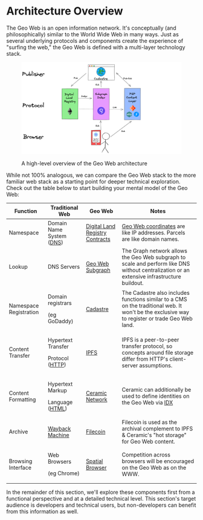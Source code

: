 # Architecture Overview

The Geo Web is an open information network. It's conceptually (and philosophically) similar to the World Wide Web in many ways. Just as several underlying protocols and components create the experience of "surfing the web," the Geo Web is defined with a multi-layer technology stack.

<figure><img src="../.gitbook/assets/High-Level Architecture 20220928.png" alt=""><figcaption><p>A high-level overview of the Geo Web architecture</p></figcaption></figure>

While not 100% analogous, we can compare the Geo Web stack to the more familiar web stack as a starting point for deeper technical exploration. Check out the table below to start building your mental model of the Geo Web:

| Function               | Traditional Web                                                                                                         | Geo Web                                            | Notes                                                                                                                                          |
| ---------------------- | ----------------------------------------------------------------------------------------------------------------------- | -------------------------------------------------- | ---------------------------------------------------------------------------------------------------------------------------------------------- |
| Namespace              | Domain Name System ([DNS](https://en.wikipedia.org/wiki/Domain\_Name\_System))                                          | [Digital Land Registry Contracts](core-contracts/) | [Geo Web coordinates](core-contracts/geowebparcelfacet/geo-web-coordinates.md) are like IP addresses. Parcels are like domain names.           |
| Lookup                 | DNS Servers                                                                                                             | [Geo Web Subgraph](subgraph/)                      | The Graph network allows the Geo Web subgraph to scale and perform like DNS without centralization or an extensive infrastructure buildout.    |
| Namespace Registration | <p>Domain registrars</p><p>(eg GoDaddy)</p>                                                                             | [Cadastre](../concepts/cadastre-intro.md)          | The Cadastre also includes functions similar to a CMS on the traditional web. It won't be the exclusive way to register or trade Geo Web land. |
| Content Transfer       | <p>Hypertext Transfer</p><p>Protocol (<a href="https://en.wikipedia.org/wiki/Hypertext_Transfer_Protocol">HTTP</a>)</p> | [IPFS](https://ipfs.io/)                           | IPFS is a peer-to-peer transfer protocol, so concepts around file storage differ from HTTP's client-server assumptions.                        |
| Content Formatting     | <p>Hypertext Markup</p><p>Language (<a href="https://en.wikipedia.org/wiki/HTML">HTML</a>)</p>                          | [Ceramic Network](https://www.ceramic.network/)    | Ceramic can additionally be used to define identities on the Geo Web via [IDX](https://idx.xyz/)                                               |
| Archive                | [Wayback Machine](https://archive.org/web/)                                                                             | [Filecoin](https://filecoin.io/)                   | Filecoin is used as the archival complement to IPFS & Ceramic's "hot storage" for Geo Web content.                                             |
| Browsing Interface     | <p>Web Browsers</p><p>(eg Chrome)</p>                                                                                   | [Spatial Browser](../concepts/spatial-browsing.md) | Competition across browsers will be encouraged on the Geo Web as on the WWW.                                                                   |

In the remainder of this section, we'll explore these components first from a functional perspective and at a detailed technical level. This section's target audience is developers and technical users, but non-developers can benefit from this information as well.
